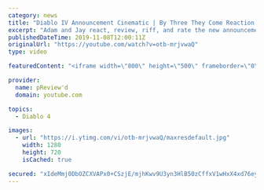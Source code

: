```yaml
---
category: news
title: "Diablo IV Announcement Cinematic | By Three They Come Reaction / Review / Rating"
excerpt: "Adam and Jay react, review, riff, and rate the new announcement cinematic everyone wanted to see last year at Blizzcon, Diablo IV 'By Three They Come'."
publishedDateTime: 2019-11-08T12:00:11Z
originalUrl: "https://youtube.com/watch?v=otb-mrjvwaQ"
type: video

featuredContent: "<iframe width=\"800\" height=\"500\" frameborder=\"0\" src=\"https://www.youtube.com/embed/otb-mrjvwaQ\" allow=\"accelerometer; autoplay; encrypted-media; gyroscope; picture-in-picture\" allowfullscreen></iframe>"

provider:
  name: pReview'd
  domain: youtube.com

topics:
  - Diablo 4

images:
  - url: "https://i.ytimg.com/vi/otb-mrjvwaQ/maxresdefault.jpg"
    width: 1280
    height: 720
    isCached: true

secured: "xIdeMmj0DbOZCXVAPx0+CSzjE/mjhKwv9U3yn3HlB50zCffxV1wHxX4xd76ey3DgIJtk0CUN7w9hWWQcAhZMLdV7oxNzPCskcm9my9M6AzJC/xlPcuQkCKVqsUnKKaeemjnzZYOdGlHERvZmQ1C1sVHmKEtJmIuhrbtZqfPRYIVQ5ziXIqa+yX+ZCGTecVu7akLkCGIenCDXhPsHRNhJYp/nAO4YiSXBtyvPkm9XqmuzC2/xFlA7/npDn6LbRkjy1ymM2lCyPfDGv32pkgkNYe/nEOYwYjHusfWfMdI9LixDuIqvJfBFLbkPIrZlNs7kwJhjYHUU0KrL78REK7h4ZxjC6WvShuJNR7ka/0TZNspMRyP8W6xNOybu8a76Xma5KE4WMVj3/cH7OEmZNJJ2oWTrbdbXNVTxCDgL5O1Hi1uduaYy1bjw1YqbYFpHLHpN;XDFwboki+WDhYebHJCUxTw=="
---
```


